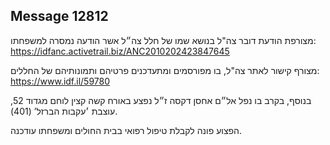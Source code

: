 ## Message 12812

מצורפת הודעת דובר צה"ל בנושא שמו של חלל צה״ל אשר הודעה נמסרה למשפחתו: https://idfanc.activetrail.biz/ANC2010202423847645

מצורף קישור לאתר צה"ל, בו מפורסמים ומתעדכנים פרטיהם ותמונותיהם של החללים:
https://www.idf.il/59780

בנוסף, בקרב בו נפל אל״ם אחסן דקסה ז״ל נפצע באורח קשה קצין לוחם מגדוד 52, עוצבת ׳עקבות הברזל’ (401).

הפצוע פונה לקבלת טיפול רפואי בבית החולים ומשפחתו עודכנה.

